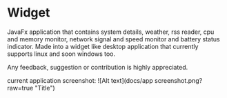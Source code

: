 # Widget
JavaFx application that contains system details, weather, rss reader, cpu and memory monitor, network signal and speed monitor and battery status indicator.
Made into a widget like desktop application that currently supports linux and soon windows too.

Any feedback, suggestion or contribution is highly appreciated.

current application screenshot:
![Alt text](docs/app screenshot.png?raw=true "Title")
